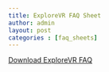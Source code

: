 ```yaml
---
title: ExploreVR FAQ Sheet
author: admin
layout: post
categories : [faq_sheets] 
---
```


<p><a href="/files/FactSheet_exploreVRlink.pdf">Download ExploreVR FAQ</a></p>
